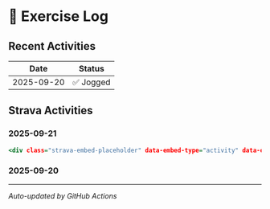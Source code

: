 # 📝 Exercise Log

## Recent Activities

| Date | Status |
|------|--------|
| 2025-09-20 | ✅ Jogged |

## Strava Activities

### 2025-09-21
```.html
<div class="strava-embed-placeholder" data-embed-type="activity" data-embed-id="12345678910" data-style="standard"></div><script src="https://strava-embeds.com/embed.js"></script>
```

### 2025-09-20
<div class="strava-embed-placeholder" data-embed-type="activity" data-embed-id="15875620162" data-style="standard"></div><script src="https://strava-embeds.com/embed.js"></script>

---

*Auto-updated by GitHub Actions*